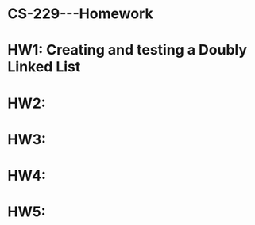 # CS-229---Homework

# HW1: Creating and testing a Doubly Linked List

# HW2:

# HW3:

# HW4:

# HW5:
